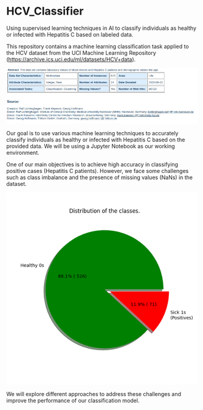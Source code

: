 # HCV_Classifier

Using supervised learning techniques in AI to classify individuals as healthy or infected with Hepatitis C based on labeled data.

This repository contains a machine learning classification task applied to the HCV dataset from the UCI Machine Learning Repository (https://archive.ics.uci.edu/ml/datasets/HCV+data).

![HCV Information](Information_HCV.png)

Our goal is to use various machine learning techniques to accurately classify individuals as healthy or infected with Hepatitis C based on the provided data. We will be using a Jupyter Notebook as our working environment.

One of our main objectives is to achieve high accuracy in classifying positive cases (Hepatitis C patients). However, we face some challenges such as class imbalance and the presence of missing values (NaNs) in the dataset.

![Distribution of the classes](Distribution_classes.png)

We will explore different approaches to address these challenges and improve the performance of our classification model.